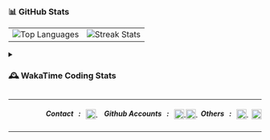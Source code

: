 
### 📊 GitHub Stats
<table align="center" width="100%" border="0">
  <tr>
    <td>
      <img src="https://github-readme-stats.vercel.app/api/top-langs/?username=mthlpbs&theme=github_dark&hide_border=true&include_all_commits=true&count_private=true&layout=compact&hide_title=false" alt="Top Languages"/>
    </td>
    <td>
      <img src="https://nirzak-streak-stats.vercel.app/?user=mthlpbs&theme=github_dark&hide_border=true" alt="Streak Stats"/> 
    </td>
  </tr>
</table>

<details>
    <summary><h3>🕰️ WakaTime Coding Stats</h3></summary>
  
  <!-- WAKATIME-LANGUAGES:START -->
📊 **This Week's Coding Languages:**
```
Python       8 hrs 12 mins ███████████████████████░░  93.34%
JSON         0 hrs 10 mins ░░░░░░░░░░░░░░░░░░░░░░░░░   2.01%
CSV          0 hrs 10 mins ░░░░░░░░░░░░░░░░░░░░░░░░░   1.97%
Markdown      0 hrs 8 mins ░░░░░░░░░░░░░░░░░░░░░░░░░   1.53%
INI           0 hrs 2 mins ░░░░░░░░░░░░░░░░░░░░░░░░░   0.40%
```
**Total Time This Week:** 16 hrs 12 mins
<!-- WAKATIME-LANGUAGES:END -->
  
  ### 📈 All-Time Overview
  <p align="left">
    <img src="https://github-readme-stats.vercel.app/api/wakatime?username=U07EAVBK85Q&api_domain=hackatime.hackclub.com&theme=github_dark&title_color=2F855A&icon_color=2F855A&text_color=ffffff&&hide_border=true&custom_title=All%20Time%20Stats&layout=compact&hide_title=true&range=all_time" alt="WakaTime All-Time Stats">
  </p>
</details>

---

<!-- contact section -->
<div align="right">
  <h5>
    &nbsp; Contact &nbsp;&nbsp;:&nbsp;&nbsp;
    <a href="mailto:100818591+mthlpbs@users.noreply.github.com" target="_blank">
      <img align="center" src="https://www.svgrepo.com/show/381000/new-logo-gmail.svg" alt="Mail" height="20"/>
    </a>
    &nbsp;
    <!--
    <a href="https://linkedin.com/in/mithilaprabashwara" target="_blank">
      <img align="center" src="https://www.svgrepo.com/show/475661/linkedin-color.svg" alt="LinkedIn" height="16"/>
    </a>
    -->
    &nbsp; Github Accounts &nbsp;&nbsp;:&nbsp;&nbsp;
    <a href="https://github.com/mthlpbs" target="_blank">
      <img align="center" src="https://www.svgrepo.com/show/450156/github.svg" alt="GitHub" height="20"/>
    </a>
    <a href="https://github.com/asurpbs" target="_blank">
      <img align="center" src="https://www.svgrepo.com/show/450156/github.svg" alt="GitHub" height="20"/>
    </a>
    &nbsp; Others &nbsp;&nbsp;:&nbsp;&nbsp;
    <a href="https://openuserjs.org/users/asurpbs" target="_blank">
      <img align="center" src="https://openuserjs.org/images/favicon.ico" alt="OpenUserJS" height="20"/>
    </a>
    &nbsp;
    <a href="https://stackoverflow.com/users/19565278/mthlpbs" target="_blank">
      <img align="center" src="https://www.svgrepo.com/show/475686/stackoverflow-color.svg" alt="Stack Overflow" height="20"/>
    </a>
  </h5>
</div>


---

